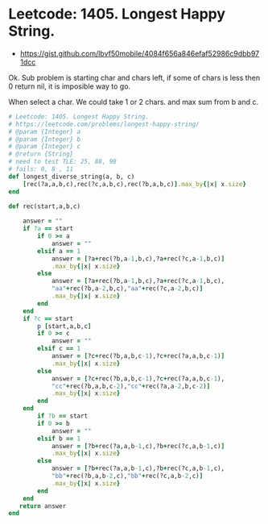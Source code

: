# Leetcode: 1405. Longest Happy String.

- https://gist.github.com/lbvf50mobile/4084f656a846efaf52986c9dbb971dcc

Ok. Sub problem is starting char and chars left, if some of chars is less then 0 return nil, it is imposible way to go.

When select a char. We could take 1 or 2 chars. and max sum from b and c. 

```Ruby
# Leetcode: 1405. Longest Happy String.
# https://leetcode.com/problems/longest-happy-string/
# @param {Integer} a
# @param {Integer} b
# @param {Integer} c
# @return {String}
# need to test TLE: 25, 88, 98
# fails: 0, 8 , 11
def longest_diverse_string(a, b, c)
    [rec(?a,a,b,c),rec(?c,a,b,c),rec(?b,a,b,c)].max_by{|x| x.size}
end

def rec(start,a,b,c)
    
    answer = ""
    if ?a == start
        if 0 >= a
            answer = ""
        elsif a == 1
            answer = [?a+rec(?b,a-1,b,c),?a+rec(?c,a-1,b,c)]
            .max_by{|x| x.size}
        else
            answer = [?a+rec(?b,a-1,b,c),?a+rec(?c,a-1,b,c),
            "aa"+rec(?b,a-2,b,c),"aa"+rec(?c,a-2,b,c)]
            .max_by{|x| x.size}
        end
    end
    if ?c == start
        p [start,a,b,c]
        if 0 >= c
            answer = ""
        elsif c == 1
            answer = [?c+rec(?b,a,b,c-1),?c+rec(?a,a,b,c-1)]
            .max_by{|x| x.size}
        else
            answer = [?c+rec(?b,a,b,c-1),?c+rec(?a,a,b,c-1),
            "cc"+rec(?b,a,b,c-2),"cc"+rec(?a,a-2,b,c-2)]
            .max_by{|x| x.size}
        end
    end
        if ?b == start
        if 0 >= b
            answer = ""
        elsif b == 1
            answer = [?b+rec(?a,a,b-1,c),?b+rec(?c,a,b-1,c)]
            .max_by{|x| x.size}
        else
            answer = [?b+rec(?a,a,b-1,c),?b+rec(?c,a,b-1,c),
            "bb"+rec(?b,a,b-2,c),"bb"+rec(?c,a,b-2,c)]
            .max_by{|x| x.size}
        end
    end
   return answer 
end
```
